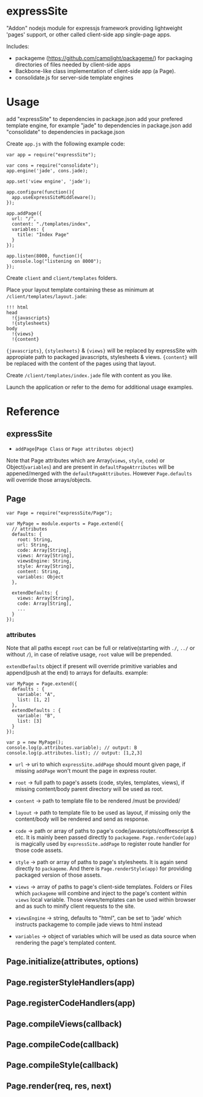 expressSite
===========
"Addon" nodejs module for expressjs framework providing lightweight 'pages' support, or other called client-side app single-page apps.

Includes:
- packageme (https://github.com/camplight/packageme/) for packaging directories of files needed by client-side apps
- Backbone-like class implementation of client-side app (a Page).
- consolidate.js for server-side template engines 

# Usage #

add "expressSite" to dependencies in package.json
add your prefered template engine, for example "jade" to dependencies in package.json
add "consolidate" to dependencies in package.json

Create `app.js` with the following example code:

    var app = require("expressSite");

    var cons = require("consolidate");
    app.engine('jade', cons.jade);

    app.set('view engine', 'jade');

    app.configure(function(){
      app.useExpressSiteMiddleware();
    });

    app.addPage({
      url: "/",
      content: "./templates/index",
      variables: {
        title: "Index Page"
      }
    });

    app.listen(8000, function(){
      console.log("listening on 8000");
    });

Create `client` and `client/templates` folders.

Place your layout template containing these as minimum at `/client/templates/layout.jade`:

    !!! html
    head
      !{javascripts}
      !{stylesheets}
    body
      !{views}
      !{content}

`{javascripts}`, `{stylesheets}` & `{views}` will be replaced by expressSite with appropiate path to packaged javascripts, stylesheets & views.
`{content}` will be replaced with the content of the pages using that layout.

Create `/client/templates/index.jade` file with content as you like.

Launch the application or refer to the demo for additional usage examples.

# Reference #
## expressSite ##
- `addPage`(`Page Class` or `Page attributes object`)

Note that Page attributes which are Array(`views`, `style`, `code`) or Object(`variables`) and are present in `defaultPageAtrributes` will be appened/merged with the `defaultPageAttributes`. However `Page.defaults` will override those arrays/objects.

## Page ##

    var Page = require("expressSite/Page");

    var MyPage = module.exports = Page.extend({
      // attributes
      defaults: {
        root: String,
        url: String,
        code: Array[String],
        views: Array[String],
        viewsEngine: String,
        style: Array[String],
        content: String,
        variables: Object
      },

      extendDefaults: {
        views: Array[String],
        code: Array[String],
        ...
      }
    });

### attributes ###
Note that all paths except `root` can be full or relative(starting with `./`, `../` or without `/`), in case of relative usage, `root` value will be prepended. 

`extendDefaults` object if present will override primitive variables and append(push at the end) to arrays for defaults.
example:

    var MyPage = Page.extend({
      defaults : {
        variable: "A",
        list: [1, 2]
      },
      extendDefaults : {
        variable: "B",
        list: [3]
      }
    });

    var p = new MyPage();
    console.log(p.attributes.variable); // output: B
    console.log(p.attributes.list); // output: [1,2,3]

- `url` -> uri to which `expressSite.addPage` should mount given page, if missing `addPage` won't mount the page in express router.

- `root` -> full path to page's assets (code, styles, templates, views), if missing content/body parent directory will be used as root.
- `content` -> path to template file to be rendered /must be provided/
- `layout` -> path to template file to be used as layout, if missing only the content/body will be rendered and send as response.

- `code` -> path or array of paths to page's code/javascripts/coffeescript & etc. It is mainly been passed directly to `packageme`. `Page.renderCode(app)` is magically used by `expressSite.addPage` to register route handler for those code assets.

- `style` -> path or array of paths to page's stylesheets. It is again send directly to `packageme`. And there is `Page.renderStyle(app)` for providing packaged version of those assets.

- `views` -> array of paths to page's client-side templates. Folders or Files which `packageme` will combine and inject to the page's content within `views` local variable. Those views/templates can be used within browser and as such to minify client requests to the site.
- `viewsEngine` -> string, defaults to "html", can be set to 'jade' which instructs packageme to compile jade views to html instead

- `variables` -> object of variables which will be used as data source when rendering the page's templated content.

## Page.initialize(attributes, options) ##
## Page.registerStyleHandlers(app) ##
## Page.registerCodeHandlers(app) ##
## Page.compileViews(callback) ##
## Page.compileCode(callback) ##
## Page.compileStyle(callback) ##
## Page.render(req, res, next) ##